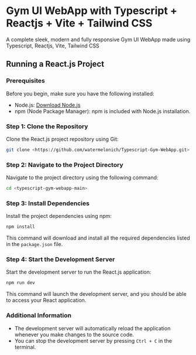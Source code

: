 # Gym UI WebApp with Typescript + Reactjs + Vite + Tailwind CSS

A complete sleek, modern and fully responsive Gym UI WebApp made using Typescript, Reactjs, Vite, Tailwind CSS

## Running a React.js Project

### Prerequisites

Before you begin, make sure you have the following installed:

- Node.js: [Download Node.js](https://nodejs.org/)
- npm (Node Package Manager): npm is included with Node.js installation.

### Step 1: Clone the Repository

Clone the React.js project repository using Git:

```bash
git clone <https://github.com/watermelonich/Typescript-Gym-WebApp.git>
```

### Step 2: Navigate to the Project Directory

Navigate to the project directory using the following command:

```bash
cd <typescript-gym-webapp-main>
```

### Step 3: Install Dependencies

Install the project dependencies using npm:

```bash
npm install
```

This command will download and install all the required dependencies listed in the `package.json` file.

### Step 4: Start the Development Server

Start the development server to run the React.js application:

```bash
npm run dev
```

This command will launch the development server, and you should be able to access your React application.

### Additional Information

- The development server will automatically reload the application whenever you make changes to the source code.
- You can stop the development server by pressing `Ctrl + C` in the terminal.
